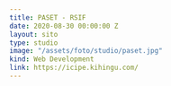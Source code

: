 ```yaml
---
title: PASET - RSIF
date: 2020-08-30 00:00:00 Z
layout: sito
type: studio
image: "/assets/foto/studio/paset.jpg"
kind: Web Development
link: https://icipe.kihingu.com/
---
```


